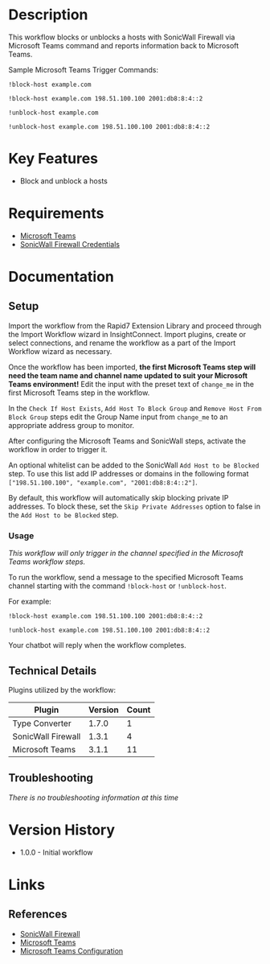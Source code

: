 # Description

This workflow blocks or unblocks a hosts with SonicWall Firewall via Microsoft Teams command and reports information back to Microsoft Teams.

Sample Microsoft Teams Trigger Commands:

`!block-host example.com`

`!block-host example.com 198.51.100.100 2001:db8:8:4::2`

`!unblock-host example.com`

`!unblock-host example.com 198.51.100.100 2001:db8:8:4::2`

# Key Features

* Block and unblock a hosts

# Requirements

* [Microsoft Teams](https://insightconnect.help.rapid7.com/docs/microsoft-teams)
* [SonicWall Firewall Credentials](https://www.sonicwall.com)

# Documentation

## Setup

Import the workflow from the Rapid7 Extension Library and proceed through the Import Workflow wizard in InsightConnect. Import plugins, create or select connections, and rename the workflow as a part of the Import Workflow wizard as necessary.

Once the workflow has been imported, **the first Microsoft Teams step will need the team name and channel name updated to suit your Microsoft Teams environment!** Edit the input with the preset text of `change_me` in the first Microsoft Teams step in the workflow.

In the `Check If Host Exists`, `Add Host To Block Group` and `Remove Host From Block Group` steps edit the Group Name input from `change_me` to an appropriate address group to monitor.

After configuring the Microsoft Teams and SonicWall steps, activate the workflow in order to trigger it.

An optional whitelist can be added to the SonicWall `Add Host to be Blocked` step. To use this list add IP addresses or domains in the following format `["198.51.100.100", "example.com", "2001:db8:8:4::2"]`.

By default, this workflow will automatically skip blocking private IP addresses. To block these, set the `Skip Private Addresses` option to false in the `Add Host to be Blocked` step.

### Usage

*This workflow will only trigger in the channel specified in the Microsoft Teams workflow steps.*

To run the workflow, send a message to the specified Microsoft Teams channel starting with the command `!block-host` or `!unblock-host`.

For example:

`!block-host example.com 198.51.100.100 2001:db8:8:4::2`

`!unblock-host example.com 198.51.100.100 2001:db8:8:4::2`

Your chatbot will reply when the workflow completes.

## Technical Details

Plugins utilized by the workflow:

|Plugin|Version|Count|
|----|----|--------|
|Type Converter|1.7.0|1|
|SonicWall Firewall|1.3.1|4|
|Microsoft Teams|3.1.1|11|

## Troubleshooting

_There is no troubleshooting information at this time_

# Version History

* 1.0.0 - Initial workflow

# Links

## References

* [SonicWall Firewall](https://www.sonicwall.com/)
* [Microsoft Teams](https://teams.microsoft.com)
* [Microsoft Teams Configuration](https://insightconnect.help.rapid7.com/docs/microsoft-teams)
